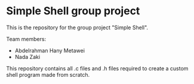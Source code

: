 # Simple Shell group project

This is the repository for the group project "Simple Shell".

Team members:

- Abdelrahman Hany Metawei
- Nada Zaki

This repository contains all .c files and .h files required to create a
custom shell program made from scratch.